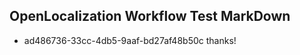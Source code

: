 ## OpenLocalization Workflow Test MarkDown
* ad486736-33cc-4db5-9aaf-bd27af48b50c thanks!

<!--HONumber=Jul16_HO4-->


